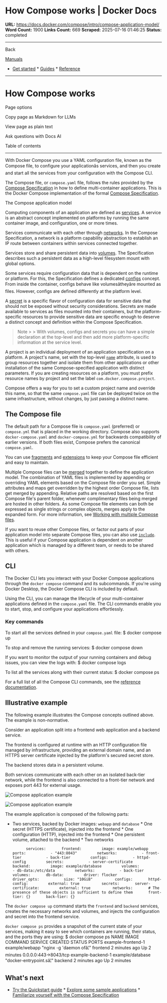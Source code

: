 # How Compose works | Docker Docs

**URL:** https://docs.docker.com/compose/intro/compose-application-model/
**Word Count:** 1900
**Links Count:** 669
**Scraped:** 2025-07-16 01:46:25
**Status:** completed

---

Back

[Manuals](https://docs.docker.com/manuals/)

  * [Get started](https://docs.docker.com/get-started/)   * [Guides](https://docs.docker.com/guides/)   * [Reference](https://docs.docker.com/reference/)

* * *

# How Compose works

Page options

Copy page as Markdown for LLMs

View page as plain text

Ask questions with Docs AI

Table of contents

* * *

With Docker Compose you use a YAML configuration file, known as the Compose file, to configure your applicationâs services, and then you create and start all the services from your configuration with the Compose CLI.

The Compose file, or `compose.yaml` file, follows the rules provided by the [Compose Specification](https://docs.docker.com/reference/compose-file/) in how to define multi-container applications. This is the Docker Compose implementation of the formal [Compose Specification](https://github.com/compose-spec/compose-spec).

The Compose application model

Computing components of an application are defined as [services](https://docs.docker.com/reference/compose-file/services/). A service is an abstract concept implemented on platforms by running the same container image, and configuration, one or more times.

Services communicate with each other through [networks](https://docs.docker.com/reference/compose-file/networks/). In the Compose Specification, a network is a platform capability abstraction to establish an IP route between containers within services connected together.

Services store and share persistent data into [volumes](https://docs.docker.com/reference/compose-file/volumes/). The Specification describes such a persistent data as a high-level filesystem mount with global options.

Some services require configuration data that is dependent on the runtime or platform. For this, the Specification defines a dedicated [configs](https://docs.docker.com/reference/compose-file/configs/) concept. From inside the container, configs behave like volumesâtheyâre mounted as files. However, configs are defined differently at the platform level.

A [secret](https://docs.docker.com/reference/compose-file/secrets/) is a specific flavor of configuration data for sensitive data that should not be exposed without security considerations. Secrets are made available to services as files mounted into their containers, but the platform-specific resources to provide sensitive data are specific enough to deserve a distinct concept and definition within the Compose Specification.

> Note >  > With volumes, configs and secrets you can have a simple declaration at the top-level and then add more platform-specific information at the service level.

A project is an individual deployment of an application specification on a platform. A project's name, set with the top-level [`name`](https://docs.docker.com/reference/compose-file/version-and-name/) attribute, is used to group resources together and isolate them from other applications or other installation of the same Compose-specified application with distinct parameters. If you are creating resources on a platform, you must prefix resource names by project and set the label `com.docker.compose.project`.

Compose offers a way for you to set a custom project name and override this name, so that the same `compose.yaml` file can be deployed twice on the same infrastructure, without changes, by just passing a distinct name.

## The Compose file

The default path for a Compose file is `compose.yaml` \(preferred\) or `compose.yml` that is placed in the working directory. Compose also supports `docker-compose.yaml` and `docker-compose.yml` for backwards compatibility of earlier versions. If both files exist, Compose prefers the canonical `compose.yaml`.

You can use [fragments](https://docs.docker.com/reference/compose-file/fragments/) and [extensions](https://docs.docker.com/reference/compose-file/extension/) to keep your Compose file efficient and easy to maintain.

Multiple Compose files can be [merged](https://docs.docker.com/reference/compose-file/merge/) together to define the application model. The combination of YAML files is implemented by appending or overriding YAML elements based on the Compose file order you set. Simple attributes and maps get overridden by the highest order Compose file, lists get merged by appending. Relative paths are resolved based on the first Compose file's parent folder, whenever complimentary files being merged are hosted in other folders. As some Compose file elements can both be expressed as single strings or complex objects, merges apply to the expanded form. For more information, see [Working with multiple Compose files](https://docs.docker.com/compose/how-tos/multiple-compose-files/).

If you want to reuse other Compose files, or factor out parts of your application model into separate Compose files, you can also use [`include`](https://docs.docker.com/reference/compose-file/include/). This is useful if your Compose application is dependent on another application which is managed by a different team, or needs to be shared with others.

## CLI

The Docker CLI lets you interact with your Docker Compose applications through the `docker compose` command and its subcommands. If you're using Docker Desktop, the Docker Compose CLI is included by default.

Using the CLI, you can manage the lifecycle of your multi-container applications defined in the `compose.yaml` file. The CLI commands enable you to start, stop, and configure your applications effortlessly.

### Key commands

To start all the services defined in your `compose.yaml` file:               $ docker compose up     

To stop and remove the running services:               $ docker compose down      

If you want to monitor the output of your running containers and debug issues, you can view the logs with:               $ docker compose logs     

To list all the services along with their current status:               $ docker compose ps     

For a full list of all the Compose CLI commands, see the [reference documentation](https://docs.docker.com/reference/cli/docker/compose/).

## Illustrative example

The following example illustrates the Compose concepts outlined above. The example is non-normative.

Consider an application split into a frontend web application and a backend service.

The frontend is configured at runtime with an HTTP configuration file managed by infrastructure, providing an external domain name, and an HTTPS server certificate injected by the platform's secured secret store.

The backend stores data in a persistent volume.

Both services communicate with each other on an isolated back-tier network, while the frontend is also connected to a front-tier network and exposes port 443 for external usage.

![Compose application example](https://docs.docker.com/compose/images/compose-application.webp)

![Compose application example](https://docs.docker.com/compose/images/compose-application.webp)

The example application is composed of the following parts:

  * Two services, backed by Docker images: `webapp` and `database`   * One secret \(HTTPS certificate\), injected into the frontend   * One configuration \(HTTP\), injected into the frontend   * One persistent volume, attached to the backend   * Two networks

              services:       frontend:         image: example/webapp         ports:           - "443:8043"         networks:           - front-tier           - back-tier         configs:           - httpd-config         secrets:           - server-certificate            backend:         image: example/database         volumes:           - db-data:/etc/data         networks:           - back-tier          volumes:       db-data:         driver: flocker         driver_opts:           size: "10GiB"          configs:       httpd-config:         external: true          secrets:       server-certificate:         external: true          networks:       # The presence of these objects is sufficient to define them       front-tier: {}       back-tier: {}

The `docker compose up` command starts the `frontend` and `backend` services, creates the necessary networks and volumes, and injects the configuration and secret into the frontend service.

`docker compose ps` provides a snapshot of the current state of your services, making it easy to see which containers are running, their status, and the ports they are using:               $ docker compose ps          NAME                IMAGE                COMMAND                  SERVICE             CREATED             STATUS              PORTS     example-frontend-1  example/webapp       "nginx -g 'daemon ofâ¦"   frontend            2 minutes ago       Up 2 minutes        0.0.0.0:443->8043/tcp     example-backend-1   example/database     "docker-entrypoint.sâ¦"   backend             2 minutes ago       Up 2 minutes

## What's next

  * [Try the Quickstart guide](https://docs.docker.com/compose/gettingstarted/)   * [Explore some sample applications](https://docs.docker.com/compose/support-and-feedback/samples-for-compose/)   * [Familiarize yourself with the Compose Specification](https://docs.docker.com/reference/compose-file/)